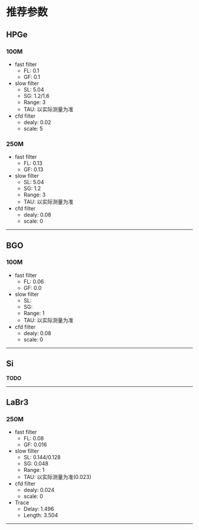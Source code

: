 <!-- RecommendedParameters.md --- 
;; 
;; Description: 
;; Author: Hongyi Wu(吴鸿毅)
;; Email: wuhongyi@qq.com 
;; Created: 五 12月  7 17:28:17 2018 (+0800)
;; Last-Updated: 六 3月  9 08:22:00 2019 (+0800)
;;           By: Hongyi Wu(吴鸿毅)
;;     Update #: 2
;; URL: http://wuhongyi.cn -->

# 推荐参数

<!-- toc -->

## HPGe

### 100M

- fast filter
	- FL: 0.1
	- GF: 0.1
- slow filter
	- SL: 5.04
	- SG: 1.2/1.6
	- Range: 3
	- TAU: 以实际测量为准
- cfd filter
	- dealy: 0.02
	- scale: 5

### 250M

- fast filter
	- FL: 0.13
	- GF: 0.13
- slow filter
	- SL: 5.04
	- SG: 1.2
	- Range: 3
	- TAU: 以实际测量为准
- cfd filter
	- dealy: 0.08
	- scale: 0


----

## BGO

### 100M

- fast filter
	- FL: 0.06
	- GF: 0.0
- slow filter
	- SL: 
	- SG: 
	- Range: 1
	- TAU: 以实际测量为准
- cfd filter
	- dealy: 0.08
	- scale: 0


----

## Si

**TODO**

----

## LaBr3

### 250M

- fast filter
	- FL: 0.08
	- GF: 0.016
- slow filter
	- SL: 0.144/0.128
	- SG: 0.048
	- Range: 1
	- TAU: 以实际测量为准(0.023)
- cfd filter
	- dealy: 0.024
	- scale: 0
- Trace
	- Delay: 1.496
	- Length: 3.504


----

<!-- RecommendedParameters.md ends here -->
